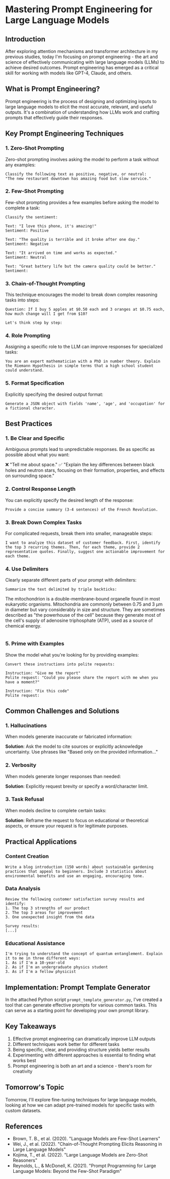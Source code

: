 # Mastering Prompt Engineering for Large Language Models

## Introduction

After exploring attention mechanisms and transformer architecture in my previous studies, today I'm focusing on prompt engineering - the art and science of effectively communicating with large language models (LLMs) to achieve desired outcomes. Prompt engineering has emerged as a critical skill for working with models like GPT-4, Claude, and others.

## What is Prompt Engineering?

Prompt engineering is the process of designing and optimizing inputs to large language models to elicit the most accurate, relevant, and useful outputs. It's a combination of understanding how LLMs work and crafting prompts that effectively guide their responses.

## Key Prompt Engineering Techniques

### 1. Zero-Shot Prompting

Zero-shot prompting involves asking the model to perform a task without any examples:

```
Classify the following text as positive, negative, or neutral:
"The new restaurant downtown has amazing food but slow service."
```

### 2. Few-Shot Prompting

Few-shot prompting provides a few examples before asking the model to complete a task:

```
Classify the sentiment:

Text: "I love this phone, it's amazing!"
Sentiment: Positive

Text: "The quality is terrible and it broke after one day."
Sentiment: Negative

Text: "It arrived on time and works as expected."
Sentiment: Neutral

Text: "Great battery life but the camera quality could be better."
Sentiment:
```

### 3. Chain-of-Thought Prompting

This technique encourages the model to break down complex reasoning tasks into steps:

```
Question: If I buy 5 apples at $0.50 each and 3 oranges at $0.75 each, how much change will I get from $10?

Let's think step by step:
```

### 4. Role Prompting

Assigning a specific role to the LLM can improve responses for specialized tasks:

```
You are an expert mathematician with a PhD in number theory. Explain the Riemann Hypothesis in simple terms that a high school student could understand.
```

### 5. Format Specification

Explicitly specifying the desired output format:

```
Generate a JSON object with fields 'name', 'age', and 'occupation' for a fictional character.
```

## Best Practices

### 1. Be Clear and Specific

Ambiguous prompts lead to unpredictable responses. Be as specific as possible about what you want:

❌ "Tell me about space."
✅ "Explain the key differences between black holes and neutron stars, focusing on their formation, properties, and effects on surrounding space."

### 2. Control Response Length

You can explicitly specify the desired length of the response:

```
Provide a concise summary (3-4 sentences) of the French Revolution.
```

### 3. Break Down Complex Tasks

For complicated requests, break them into smaller, manageable steps:

```
I want to analyze this dataset of customer feedback. First, identify the top 3 recurring themes. Then, for each theme, provide 2 representative quotes. Finally, suggest one actionable improvement for each theme.
```

### 4. Use Delimiters

Clearly separate different parts of your prompt with delimiters:

```
Summarize the text delimited by triple backticks:
```
The mitochondrion is a double-membrane-bound organelle found in most eukaryotic organisms. Mitochondria are commonly between 0.75 and 3 μm in diameter but vary considerably in size and structure. They are sometimes described as "the powerhouse of the cell" because they generate most of the cell's supply of adenosine triphosphate (ATP), used as a source of chemical energy.
```
```

### 5. Prime with Examples

Show the model what you're looking for by providing examples:

```
Convert these instructions into polite requests:

Instruction: "Give me the report"
Polite request: "Could you please share the report with me when you have a moment?"

Instruction: "Fix this code"
Polite request:
```

## Common Challenges and Solutions

### 1. Hallucinations

When models generate inaccurate or fabricated information:

**Solution**: Ask the model to cite sources or explicitly acknowledge uncertainty. Use phrases like "Based only on the provided information..."

### 2. Verbosity

When models generate longer responses than needed:

**Solution**: Explicitly request brevity or specify a word/character limit.

### 3. Task Refusal

When models decline to complete certain tasks:

**Solution**: Reframe the request to focus on educational or theoretical aspects, or ensure your request is for legitimate purposes.

## Practical Applications

### Content Creation

```
Write a blog introduction (150 words) about sustainable gardening practices that appeal to beginners. Include 3 statistics about environmental benefits and use an engaging, encouraging tone.
```

### Data Analysis

```
Review the following customer satisfaction survey results and identify:
1. The top 3 strengths of our product
2. The top 3 areas for improvement
3. One unexpected insight from the data

Survey results:
[...]
```

### Educational Assistance

```
I'm trying to understand the concept of quantum entanglement. Explain it to me in three different ways:
1. As if I'm a 10-year-old
2. As if I'm an undergraduate physics student
3. As if I'm a fellow physicist
```

## Implementation: Prompt Template Generator

In the attached Python script `prompt_template_generator.py`, I've created a tool that can generate effective prompts for various common tasks. This can serve as a starting point for developing your own prompt library.

## Key Takeaways

1. Effective prompt engineering can dramatically improve LLM outputs
2. Different techniques work better for different tasks
3. Being specific, clear, and providing structure yields better results
4. Experimenting with different approaches is essential to finding what works best
5. Prompt engineering is both an art and a science - there's room for creativity

## Tomorrow's Topic

Tomorrow, I'll explore fine-tuning techniques for large language models, looking at how we can adapt pre-trained models for specific tasks with custom datasets.

## References

- Brown, T. B., et al. (2020). "Language Models are Few-Shot Learners"
- Wei, J., et al. (2022). "Chain-of-Thought Prompting Elicits Reasoning in Large Language Models"
- Kojima, T., et al. (2022). "Large Language Models are Zero-Shot Reasoners"
- Reynolds, L., & McDonell, K. (2021). "Prompt Programming for Large Language Models: Beyond the Few-Shot Paradigm"
